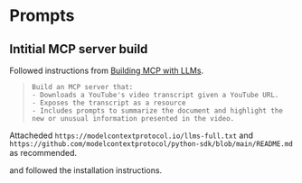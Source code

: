 

# Prompts
## Intitial MCP server build
Followed instructions from [Building MCP with LLMs](https://modelcontextprotocol.io/tutorials/building-mcp-with-llms).

> ```
> Build an MCP server that: 
> - Downloads a YouTube's video transcript given a YouTube URL. 
> - Exposes the transcript as a resource 
> - Includes prompts to summarize the document and highlight the new or unusual information presented in the video.
> ```

Attacheded `https://modelcontextprotocol.io/llms-full.txt` and `https://github.com/modelcontextprotocol/python-sdk/blob/main/README.md` as recommended.

and followed the installation instructions.

